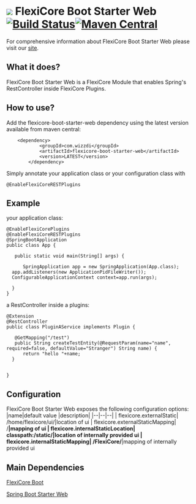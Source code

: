 
# ![](https://support.wizzdi.com/wp-content/uploads/2020/05/flexicore-icon-extra-small.png) FlexiCore Boot Starter Web [![Build Status](https://jenkins.wizzdi.com/buildStatus/icon?job=wizzdi+organization%2Fflexicore-boot-starter-web%2Fmaster)](https://jenkins.wizzdi.com/job/wizzdi%20organization/job/flexicore-boot-starter-web/job/master/)[![Maven Central](https://img.shields.io/maven-central/v/com.wizzdi/flexicore-boot-starter-web.svg?label=Maven%20Central)](https://search.maven.org/search?q=g:%22com.wizzdi%22%20AND%20a:%22flexicore-boot-starter-web%22)


For comprehensive information about FlexiCore Boot Starter Web please visit our [site](http://wizzdi.com/).

## What it does?

FlexiCore Boot Starter Web is a FlexiCore Module that enables Spring's RestController inside FlexiCore Plugins.

## How to use?
Add the flexicore-boot-starter-web dependency using the latest version available from maven central:

		<dependency>
                <groupId>com.wizzdi</groupId>
                <artifactId>flexicore-boot-starter-web</artifactId>
                <version>LATEST</version>
            </dependency>
Simply annotate your application class or your configuration class with

    @EnableFlexiCoreRESTPlugins

## Example
your application class:

    @EnableFlexiCorePlugins  
    @EnableFlexiCoreRESTPlugins
    @SpringBootApplication  
    public class App {  
      
       public static void main(String[] args) {  
      
          SpringApplication app = new SpringApplication(App.class);  
      app.addListeners(new ApplicationPidFileWriter());  
      ConfigurableApplicationContext context=app.run(args);  
      
      }
    }
a RestController inside a plugins:

    @Extension  
    @RestController  
    public class PluginAService implements Plugin {  
      
       @GetMapping("/test")  
       public String createTestEntity(@RequestParam(name="name", required=false, defaultValue="Stranger") String name) {  
          return "hello "+name;  
      }  
      
      
    }

## Configuration
FlexiCore Boot Starter Web exposes the following configuration options:
|name|default value  |description|
|--|--|--|
| flexicore.externalStatic| /home/flexicore/ui/|location of ui
| flexicore.externalStaticMapping| /**|mapping of ui
| flexicore.internalStaticLocation| classpath:/static/|location of internally provided ui
| flexicore.internalStaticMapping| /FlexiCore/**|mapping of internally provided ui


## Main Dependencies

[FlexiCore Boot](https://github.com/wizzdi/flexicore-boot)

[Spring Boot Starter Web](https://search.maven.org/artifact/org.springframework.boot/spring-boot-starter-web)

